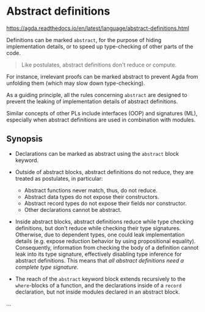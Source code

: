 # Abstract definitions

https://agda.readthedocs.io/en/latest/language/abstract-definitions.html

Definitions can be marked `abstract`, for the purpose of hiding implementation details, or to speed up type-checking of other parts of the code.

>Like postulates, abstract definitions don't reduce or compute.

For instance, irrelevant proofs can be marked abstract to prevent Agda from unfolding them (which may slow down type-checking).

As a guiding principle, all the rules concerning `abstract` are designed to prevent the leaking of implementation details of abstract definitions.

Similar concepts of other PLs include interfaces (OOP) and signatures (ML), especially when abstract definitions are used in combination with modules.

## Synopsis

* Declarations can be marked as abstract using the `abstract` block keyword.

* Outside of abstract blocks, abstract definitions do not reduce, they are treated as postulates, in particular:
  - Abstract functions never match, thus, do not reduce.
  - Abstract data types do not expose their constructors.
  - Abstract record types do not expose their fields nor constructor.
  - Other declarations cannot be abstract.

* Inside abstract blocks, abstract definitions reduce while type checking definitions, but don't reduce while checking their type signatures. Otherwise, due to dependent types, one could leak implementation details (e.g. expose reduction behavior by using propositional equality). Consequently, information from checking the body of a definition cannot leak into its type signature, effectively disabling type inference for abstract definitions. This means that *all abstract definitions need a complete type signature*.

* The reach of the `abstract` keyword block extends recursively to the `where`-blocks of a function, and the declarations inside of a `record` declaration, but not inside modules declared in an abstract block.



...
